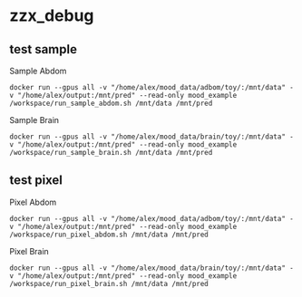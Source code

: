 # zzx_debug



## test sample


Sample Abdom
```
docker run --gpus all -v "/home/alex/mood_data/adbom/toy/:/mnt/data" -v "/home/alex/output:/mnt/pred" --read-only mood_example /workspace/run_sample_abdom.sh /mnt/data /mnt/pred
```

Sample Brain
```
docker run --gpus all -v "/home/alex/mood_data/brain/toy/:/mnt/data" -v "/home/alex/output:/mnt/pred" --read-only mood_example /workspace/run_sample_brain.sh /mnt/data /mnt/pred
```


## test pixel

Pixel Abdom
```
docker run --gpus all -v "/home/alex/mood_data/adbom/toy/:/mnt/data" -v "/home/alex/output:/mnt/pred" --read-only mood_example /workspace/run_pixel_abdom.sh /mnt/data /mnt/pred
```

Pixel Brain
```
docker run --gpus all -v "/home/alex/mood_data/brain/toy/:/mnt/data" -v "/home/alex/output:/mnt/pred" --read-only mood_example /workspace/run_pixel_brain.sh /mnt/data /mnt/pred
```
